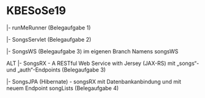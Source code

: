 # KBESoSe19

|- runMeRunner (Belegaufgabe 1)

|- SongsServlet (Belegaufgabe 2)

|- SongsWS (Belegaufgabe 3) im eigenen Branch Namens songsWS

ALT
|- SongsRX - A RESTful Web Service with Jersey (JAX-RS) mit „songs“- und „auth“-Endpoints (Belegaufgabe 3)

|- SongsJPA (Hibernate) - songsRX mit Datenbankanbindung und mit neuem Endpoint songLists (Belegaufgabe 4)
